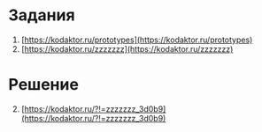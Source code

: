 # Задания
1. [https://kodaktor.ru/prototypes](https://kodaktor.ru/prototypes)
2. [https://kodaktor.ru/zzzzzzz](https://kodaktor.ru/zzzzzzz) 

# Решение

2. [https://kodaktor.ru/?!=zzzzzzz_3d0b9](https://kodaktor.ru/?!=zzzzzzz_3d0b9)
